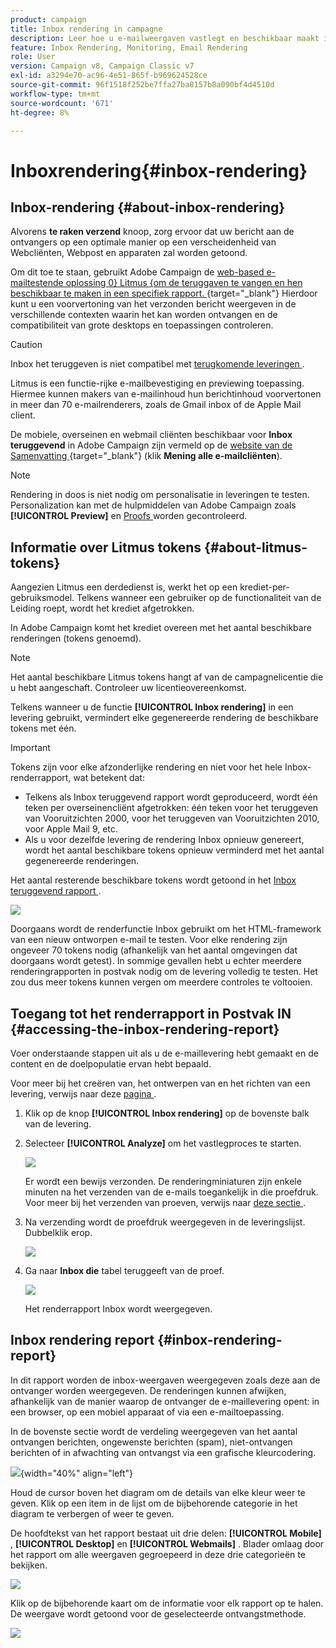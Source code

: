 ```yaml
---
product: campaign
title: Inbox rendering in campagne
description: Leer hoe u e-mailweergaven vastlegt en beschikbaar maakt in een speciaal rapport
feature: Inbox Rendering, Monitoring, Email Rendering
role: User
version: Campaign v8, Campaign Classic v7
exl-id: a3294e70-ac96-4e51-865f-b969624528ce
source-git-commit: 96f1518f252be7ffa27ba8157b8a090bf4d4510d
workflow-type: tm+mt
source-wordcount: '671'
ht-degree: 8%

---
```


# Inboxrendering{#inbox-rendering}

## Inbox-rendering {#about-inbox-rendering}

Alvorens **te raken verzend** knoop, zorg ervoor dat uw bericht aan de ontvangers op een optimale manier op een verscheidenheid van Webcliënten, Webpost en apparaten zal worden getoond.

Om dit toe te staan, gebruikt Adobe Campaign de [ web-based e-mailtestende oplossing 0} Litmus {om de teruggaven te vangen en hen beschikbaar te maken in een specifiek rapport. ](https://litmus.com/email-testing){target="_blank"} Hierdoor kunt u een voorvertoning van het verzonden bericht weergeven in de verschillende contexten waarin het kan worden ontvangen en de compatibiliteit van grote desktops en toepassingen controleren.

>[!CAUTION]
>Inbox het teruggeven is niet compatibel met [ terugkomende leveringen ](../../automation/workflow/recurring-delivery.md).

Litmus is een functie-rijke e-mailbevestiging en previewing toepassing. Hiermee kunnen makers van e-mailinhoud hun berichtinhoud voorvertonen in meer dan 70 e-mailrenderers, zoals de Gmail inbox of de Apple Mail client.

De mobiele, overseinen en webmail cliënten beschikbaar voor **Inbox teruggevend** in Adobe Campaign zijn vermeld op de [ website van de Samenvatting ](https://litmus.com/email-testing){target="_blank"} (klik **Mening alle e-mailcliënten**).

>[!NOTE]
>
>Rendering in doos is niet nodig om personalisatie in leveringen te testen. Personalization kan met de hulpmiddelen van Adobe Campaign zoals **[!UICONTROL Preview]** en [ Proofs ](preview-and-proof.md#send-proofs) worden gecontroleerd.

## Informatie over Litmus tokens {#about-litmus-tokens}

Aangezien Litmus een derdedienst is, werkt het op een krediet-per-gebruiksmodel. Telkens wanneer een gebruiker op de functionaliteit van de Leiding roept, wordt het krediet afgetrokken.

In Adobe Campaign komt het krediet overeen met het aantal beschikbare renderingen (tokens genoemd).

>[!NOTE]
>
>Het aantal beschikbare Litmus tokens hangt af van de campagnelicentie die u hebt aangeschaft. Controleer uw licentieovereenkomst.

Telkens wanneer u de functie **[!UICONTROL Inbox rendering]** in een levering gebruikt, vermindert elke gegenereerde rendering de beschikbare tokens met één.

>[!IMPORTANT]
>
>Tokens zijn voor elke afzonderlijke rendering en niet voor het hele Inbox-renderrapport, wat betekent dat:
>
>* Telkens als Inbox teruggevend rapport wordt geproduceerd, wordt één teken per overseinencliënt afgetrokken: één teken voor het teruggeven van Vooruitzichten 2000, voor het teruggeven van Vooruitzichten 2010, voor Apple Mail 9, etc.
>* Als u voor dezelfde levering de rendering Inbox opnieuw genereert, wordt het aantal beschikbare tokens opnieuw verminderd met het aantal gegenereerde renderingen.
>

Het aantal resterende beschikbare tokens wordt getoond in het [ Inbox teruggevend rapport ](#inbox-rendering-report).

![](assets/s_tn_inbox_rendering_tokens.png)

Doorgaans wordt de renderfunctie Inbox gebruikt om het HTML-framework van een nieuw ontworpen e-mail te testen. Voor elke rendering zijn ongeveer 70 tokens nodig (afhankelijk van het aantal omgevingen dat doorgaans wordt getest). In sommige gevallen hebt u echter meerdere renderingrapporten in postvak nodig om de levering volledig te testen. Het zou dus meer tokens kunnen vergen om meerdere controles te voltooien.

## Toegang tot het renderrapport in Postvak IN {#accessing-the-inbox-rendering-report}

Voer onderstaande stappen uit als u de e-maillevering hebt gemaakt en de content en de doelpopulatie ervan hebt bepaald.

Voor meer bij het creëren van, het ontwerpen van en het richten van een levering, verwijs naar deze [ pagina ](defining-the-email-content.md).


1. Klik op de knop **[!UICONTROL Inbox rendering]** op de bovenste balk van de levering.

1. Selecteer **[!UICONTROL Analyze]** om het vastlegproces te starten.

   ![](assets/s_tn_inbox_rendering_button.png)

   Er wordt een bewijs verzonden. De renderingminiaturen zijn enkele minuten na het verzenden van de e-mails toegankelijk in die proefdruk. Voor meer bij het verzenden van proeven, verwijs naar [ deze sectie ](preview-and-proof.md#send-proofs).

1. Na verzending wordt de proefdruk weergegeven in de leveringslijst. Dubbelklik erop.

   ![](assets/s_tn_inbox_rendering_delivery_list.png)

1. Ga naar **Inbox die** tabel teruggeeft van de proef.

   ![](assets/s_tn_inbox_rendering_tab.png)

   Het renderrapport Inbox wordt weergegeven.

## Inbox rendering report {#inbox-rendering-report}

In dit rapport worden de inbox-weergaven weergegeven zoals deze aan de ontvanger worden weergegeven. De renderingen kunnen afwijken, afhankelijk van de manier waarop de ontvanger de e-maillevering opent: in een browser, op een mobiel apparaat of via een e-mailtoepassing.

In de bovenste sectie wordt de verdeling weergegeven van het aantal ontvangen berichten, ongewenste berichten (spam), niet-ontvangen berichten of in afwachting van ontvangst via een grafische kleurcodering.

![](assets/s_tn_inbox_rendering_summary.png){width="40%" align="left"}

Houd de cursor boven het diagram om de details van elke kleur weer te geven. Klik op een item in de lijst om de bijbehorende categorie in het diagram te verbergen of weer te geven.

De hoofdtekst van het rapport bestaat uit drie delen: **[!UICONTROL Mobile]** , **[!UICONTROL Desktop]** en **[!UICONTROL Webmails]** . Blader omlaag door het rapport om alle weergaven gegroepeerd in deze drie categorieën te bekijken.

![](assets/s_tn_inbox_rendering_report.png)

Klik op de bijbehorende kaart om de informatie voor elk rapport op te halen. De weergave wordt getoond voor de geselecteerde ontvangstmethode.

![](assets/s_tn_inbox_rendering_example.png)
